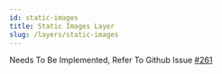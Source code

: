 ```yaml
---
id: static-images
title: Static Images Layer
slug: /layers/static-images
---
```


Needs To Be Implemented, Refer To Github Issue [#261](https://github.com/Maps4HTML/Web-Map-Custom-Element/issues/261)